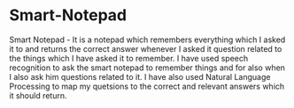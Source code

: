 # Smart-Notepad
Smart Notepad - It is a notepad which remembers everything which I asked it to and returns the correct answer whenever I asked it question related to the things which I have asked it to remember.
I have used speech recognition to ask the smart notepad to remember things and for also when I also ask him questions related to it.
I have also used Natural Language Processing to map my quetsions to the correct and relevant answers which it should return.
